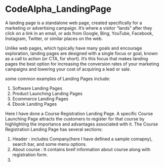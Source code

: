 # CodeAlpha_LandingPage
A landing page is a standalone web page, created specifically for a marketing or advertising campaign. It’s where a visitor “lands” after they click on a link in an email, or ads from Google, Bing, YouTube, Facebook, Instagram, Twitter, or similar places on the web.

Unlike web pages, which typically have many goals and encourage exploration, landing pages are designed with a single focus or goal, known as a call to action (or CTA, for short).
It’s this focus that makes landing pages the best option for increasing the conversion rates of your marketing campaigns and lowering your cost of acquiring a lead or sale.

some common examples of Landing Pages include:

1. Software Landing Pages
2. Product Launching Landing Pages
3. Ecommerce Landing Pages
4. Ebook Landing Pages

Here I have done a Course Registration Landing Page. A specific Course Launching Page attracts the customers to register for that course by highlighting the importance and advantages associated with it. The Course Registration Landing Page has several sections:

1. Header : includes Company(here I have defined a sample comapny), search bar, and some menu options.
2. About course : It contains breif information about course along with registration form.
3. 
